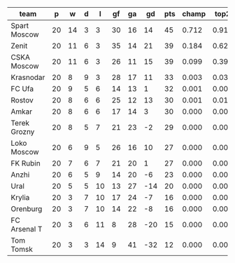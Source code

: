|     team     | p  | w  | d | l  | gf | ga | gd  | pts | champ | top2  | top3  | top4  |  5-7  | bot4  | bot3  | bot2  |
|--------------|----|----|---|----|----|----|-----|-----|-------|-------|-------|-------|-------|-------|-------|-------|
| Spart Moscow | 20 | 14 | 3 |  3 | 30 | 16 |  14 |  45 | 0.712 | 0.917 | 0.991 | 0.999 | 0.002 | 0.000 | 0.000 | 0.000|
| Zenit        | 20 | 11 | 6 |  3 | 35 | 14 |  21 |  39 | 0.184 | 0.629 | 0.910 | 0.972 | 0.027 | 0.000 | 0.000 | 0.000|
| CSKA Moscow  | 20 | 11 | 6 |  3 | 26 | 11 |  15 |  39 | 0.099 | 0.391 | 0.804 | 0.932 | 0.065 | 0.000 | 0.000 | 0.000|
| Krasnodar    | 20 |  8 | 9 |  3 | 28 | 17 |  11 |  33 | 0.003 | 0.038 | 0.139 | 0.422 | 0.461 | 0.000 | 0.000 | 0.000|
| FC Ufa       | 20 |  9 | 5 |  6 | 14 | 13 |   1 |  32 | 0.001 | 0.008 | 0.047 | 0.194 | 0.534 | 0.000 | 0.000 | 0.000|
| Rostov       | 20 |  8 | 6 |  6 | 25 | 12 |  13 |  30 | 0.001 | 0.011 | 0.062 | 0.233 | 0.510 | 0.000 | 0.000 | 0.000|
| Amkar        | 20 |  8 | 6 |  6 | 17 | 14 |   3 |  30 | 0.000 | 0.003 | 0.022 | 0.110 | 0.444 | 0.001 | 0.000 | 0.000|
| Terek Grozny | 20 |  8 | 5 |  7 | 21 | 23 |  -2 |  29 | 0.000 | 0.001 | 0.008 | 0.050 | 0.340 | 0.003 | 0.000 | 0.000|
| Loko Moscow  | 20 |  6 | 9 |  5 | 26 | 16 |  10 |  27 | 0.000 | 0.002 | 0.012 | 0.059 | 0.350 | 0.004 | 0.001 | 0.000|
| FK Rubin     | 20 |  7 | 6 |  7 | 21 | 20 |   1 |  27 | 0.000 | 0.001 | 0.005 | 0.028 | 0.242 | 0.006 | 0.001 | 0.000|
| Anzhi        | 20 |  6 | 5 |  9 | 14 | 20 |  -6 |  23 | 0.000 | 0.000 | 0.000 | 0.001 | 0.024 | 0.126 | 0.036 | 0.007|
| Ural         | 20 |  5 | 5 | 10 | 13 | 27 | -14 |  20 | 0.000 | 0.000 | 0.000 | 0.000 | 0.002 | 0.489 | 0.231 | 0.072|
| Krylia       | 20 |  3 | 7 | 10 | 17 | 24 |  -7 |  16 | 0.000 | 0.000 | 0.000 | 0.000 | 0.001 | 0.653 | 0.389 | 0.176|
| Orenburg     | 20 |  3 | 7 | 10 | 14 | 22 |  -8 |  16 | 0.000 | 0.000 | 0.000 | 0.000 | 0.000 | 0.791 | 0.558 | 0.269|
| FC Arsenal T | 20 |  3 | 6 | 11 |  8 | 28 | -20 |  15 | 0.000 | 0.000 | 0.000 | 0.000 | 0.000 | 0.935 | 0.814 | 0.574|
| Tom Tomsk    | 20 |  3 | 3 | 14 |  9 | 41 | -32 |  12 | 0.000 | 0.000 | 0.000 | 0.000 | 0.000 | 0.991 | 0.970 | 0.902|
